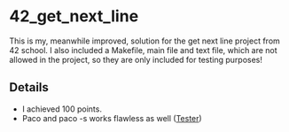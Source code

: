 # 42_get_next_line
This is my, meanwhile improved, solution for the get next line project from 42 school.
I also included a Makefile, main file and text file, which are not allowed in the project, so they are only included for testing purposes!

## Details
- I achieved 100 points.
- Paco and paco -s works flawless as well ([Tester](https://github.com/xicodomingues/francinette))
